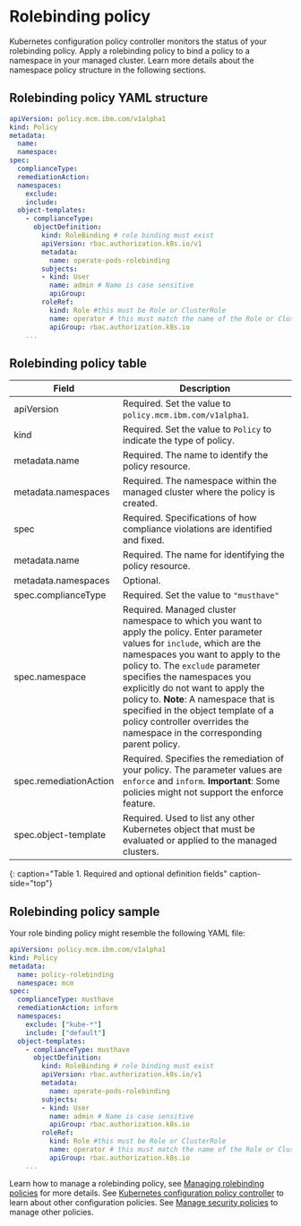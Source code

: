 # Rolebinding policy

Kubernetes configuration policy controller monitors the status of your rolebinding policy. Apply a rolebinding policy to bind a policy to a namespace in your managed cluster. Learn more details about the namespace policy structure in the following sections.

## Rolebinding policy YAML structure


   ```yaml
   apiVersion: policy.mcm.ibm.com/v1alpha1
   kind: Policy
   metadata:
     name:
     namespace:
   spec:
     complianceType:
     remediationAction:
     namespaces:
       exclude:
       include:
     object-templates:
       - complianceType:
         objectDefinition:
           kind: RoleBinding # role binding must exist
           apiVersion: rbac.authorization.k8s.io/v1
           metadata:
             name: operate-pods-rolebinding
           subjects:
           - kind: User
             name: admin # Name is case sensitive
             apiGroup:
           roleRef:
             kind: Role #this must be Role or ClusterRole
             name: operator # this must match the name of the Role or ClusterRole you wish to bind to
             apiGroup: rbac.authorization.k8s.io
       ...
   ```

## Rolebinding policy table 

|Field|Description|
|-- | -- |
| apiVersion | Required. Set the value to `policy.mcm.ibm.com/v1alpha1`. <!--current place holder until this info is updated--> |
| kind | Required. Set the value to `Policy` to indicate the type of policy. |
| metadata.name | Required. The name to identify the policy resource. |
| metadata.namespaces | Required. The namespace within the managed cluster where the policy is created. |
| spec | Required. Specifications of how compliance violations are identified and fixed. |
| metadata.name | Required. The name for identifying the policy resource. |
| metadata.namespaces | Optional. |
| spec.complianceType | Required. Set the value to `"musthave"`|
| spec.namespace | Required. Managed cluster namespace to which you want to apply the policy. Enter parameter values for `include`, which are the namespaces you want to apply to the policy to. The `exclude` parameter specifies the namespaces you explicitly do not want to apply the policy to. **Note**: A namespace that is specified in the object template of a policy controller overrides the namespace in the corresponding parent policy.| 
| spec.remediationAction | Required. Specifies the remediation of your policy. The parameter values are `enforce` and `inform`. **Important**: Some policies might not support the enforce feature.|
| spec.object-template| Required. Used to list any other Kubernetes object that must be evaluated or applied to the managed clusters. |
{: caption="Table 1. Required and optional definition fields" caption-side="top"}

## Rolebinding policy sample

Your role binding policy might resemble the following YAML file:

   ```yaml
   apiVersion: policy.mcm.ibm.com/v1alpha1
   kind: Policy
   metadata:
     name: policy-rolebinding
     namespace: mcm
   spec:
     complianceType: musthave
     remediationAction: inform
     namespaces:
       exclude: ["kube-*"]
       include: ["default"]
     object-templates:
       - complianceType: musthave
         objectDefinition:
           kind: RoleBinding # role binding must exist
           apiVersion: rbac.authorization.k8s.io/v1
           metadata:
             name: operate-pods-rolebinding
           subjects:
           - kind: User
             name: admin # Name is case sensitive
             apiGroup: rbac.authorization.k8s.io
           roleRef:
             kind: Role #this must be Role or ClusterRole
             name: operator # this must match the name of the Role or ClusterRole you wish to bind to
             apiGroup: rbac.authorization.k8s.io
       ...
   ```

Learn how to manage a rolebinding policy, see [Managing rolebinding policies](create_rb_policy.md) for more details. See [Kubernetes configuration policy controller](config_policy_ctrl.md) to learn about other configuration policies. See [Manage security policies](manage_policy_overview.md) to manage other policies.
